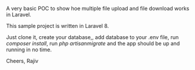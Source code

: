 A very basic POC to show hoe multiple file upload and file download works in Laravel. 

This sample project is written in Laravel 8.

Just clone it, create your database,, add database to your .env file, run *composer install*, run *php artisanmigrate* and the app should be up and running in no time.

Cheers,
Rajiv
